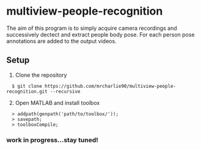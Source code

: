 # multiview-people-recognition

The aim of this program is to simply acquire camera recordings and successively dectect and extract people body pose.
For each person pose annotations are added to the output videos.

##  Setup

1. Clone the repository
```
  $ git clone https://github.com/mrcharlie90/multiview-people-recognition.git --recursive
```

2. Open MATLAB and install toolbox
```
  > addpath(genpath('path/to/toolbox/')); 
  > savepath;
  > toolboxCompile; 
```

### work in progress...stay tuned!

